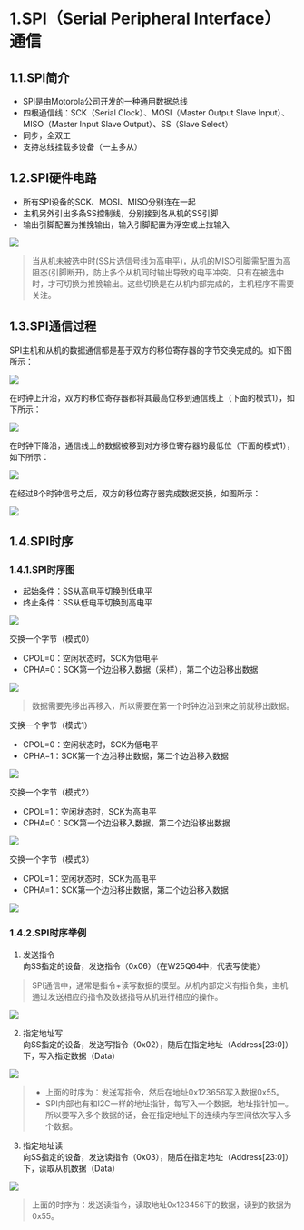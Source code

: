 # 1.SPI（Serial Peripheral Interface）通信
## 1.1.SPI简介
- SPI是由Motorola公司开发的一种通用数据总线
- 四根通信线：SCK（Serial Clock）、MOSI（Master Output Slave Input）、MISO（Master Input Slave Output）、SS（Slave Select）
- 同步，全双工
- 支持总线挂载多设备（一主多从）

## 1.2.SPI硬件电路
- 所有SPI设备的SCK、MOSI、MISO分别连在一起
- 主机另外引出多条SS控制线，分别接到各从机的SS引脚
- 输出引脚配置为推挽输出，输入引脚配置为浮空或上拉输入
<div><img src = "./images/SPI硬件电路.png"></div>

>当从机未被选中时(SS片选信号线为高电平)，从机的MISO引脚需配置为高阻态(引脚断开)，防止多个从机同时输出导致的电平冲突。只有在被选中时，才可切换为推挽输出。这些切换是在从机内部完成的，主机程序不需要关注。

## 1.3.SPI通信过程
SPI主机和从机的数据通信都是基于双方的移位寄存器的字节交换完成的。如下图所示：
<div><img src = "./images/移位示意图.png"></div>

在时钟上升沿，双方的移位寄存器都将其最高位移到通信线上（下面的模式1），如下所示：
<div><img src = "./images/时钟上升沿.png"></div>

在时钟下降沿，通信线上的数据被移到对方移位寄存器的最低位（下面的模式1），如下所示：
<div><img src = "./images/时钟下降沿.png"></div>

在经过8个时钟信号之后，双方的移位寄存器完成数据交换，如图所示：
<div><img src = "./images/移位完成.png"></div>

## 1.4.SPI时序
### 1.4.1.SPI时序图
- 起始条件：SS从高电平切换到低电平  
- 终止条件：SS从低电平切换到高电平  
<div><img src = "./images/起始和终止条件.png"></div>

交换一个字节（模式0）  
- CPOL=0：空闲状态时，SCK为低电平  
- CPHA=0：SCK第一个边沿移入数据（采样），第二个边沿移出数据  
<div><img src = "./images/交换一个字节0.png"></div>

>数据需要先移出再移入，所以需要在第一个时钟边沿到来之前就移出数据。

交换一个字节（模式1）  
- CPOL=0：空闲状态时，SCK为低电平
- CPHA=1：SCK第一个边沿移出数据，第二个边沿移入数据
<div><img src = "./images/交换一个字节1.png"></div>

交换一个字节（模式2）  
- CPOL=1：空闲状态时，SCK为高电平
- CPHA=0：SCK第一个边沿移入数据，第二个边沿移出数据
<div><img src = "./images/交换一个字节2.png"></div>

交换一个字节（模式3）  
- CPOL=1：空闲状态时，SCK为高电平
- CPHA=1：SCK第一个边沿移出数据，第二个边沿移入数据
<div><img src = "./images/交换一个字节3.png"></div>

### 1.4.2.SPI时序举例
1. 发送指令  
向SS指定的设备，发送指令（0x06）（在W25Q64中，代表写使能）  
>SPI通信中，通常是指令+读写数据的模型。从机内部定义有指令集，主机通过发送相应的指令及数据指导从机进行相应的操作。
<div><img src = "./images/发送指令.png"></div>

2. 指定地址写  
向SS指定的设备，发送写指令（0x02），随后在指定地址（Address[23:0]）下，写入指定数据（Data）  
<div><img src = "./images/指定地址写.png"></div>

>- 上面的时序为：发送写指令，然后在地址0x123656写入数据0x55。  
>- SPI内部也有和I2C一样的地址指针，每写入一个数据，地址指针加一。所以要写入多个数据的话，会在指定地址下的连续内存空间依次写入多个数据。

3. 指定地址读  
向SS指定的设备，发送读指令（0x03），随后在指定地址（Address[23:0]）下，读取从机数据（Data）  
<div><img src = "./images/指定地址读.png"></div>

>上面的时序为：发送读指令，读取地址0x123456下的数据，读到的数据为0x55。
